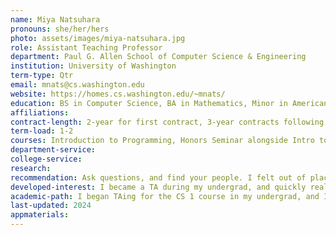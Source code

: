 ```yaml
---
name: Miya Natsuhara
pronouns: she/her/hers
photo: assets/images/miya-natsuhara.jpg
role: Assistant Teaching Professor
department: Paul G. Allen School of Computer Science & Engineering
institution: University of Washington
term-type: Qtr
email: mnats@cs.washington.edu
website: https://homes.cs.washington.edu/~mnats/
education: BS in Computer Science, BA in Mathematics, Minor in American Sign Language from University of Washington<br>MS in Computer Science from University of Washington
affiliations: 
contract-length: 2-year for first contract, 3-year contracts following  
term-load: 1-2
courses: Introduction to Programming, Honors Seminar alongside Intro to Programming, eventually Foundations of Computing I (DFAs, CFGs, logic, proofs, set theory), Introduction to Compilers 
department-service: 
college-service: 
research:  
recommendation: Ask questions, and find your people. I felt out of place and like an imposter when I overheard other faculty members discussing more Ph.D.-related things like grants, advising grad students, and managing labs. I didn't always have the full context of their discussions, but felt nervous to reveal that I lacked this knowledge or experience. But they hired you, they're familiar with your background, and you bring a ton of knowledge and experience to the table that they don't have! As you get to know academia and your specific institution, ask questions and find your people (who you can also ask questions). Every institution will have a tagline, but the people you connect with can provide advice, background, and insights that will serve you well as you continue! 
developed-interest: I became a TA during my undergrad, and quickly realized how much I enjoyed teaching when I was looking forward to TA work like grading after completing my own coursework. My connections with students and helping them realize that they *could* be successful in CS were the most fulfilling for me (as I had originally taken this same course expecting to do poorly and dislike CS). 
academic-path: I began TAing for the CS 1 course in my undergrad, and I TAed every quarter afterwards (with the exception of a few summers when I had internships). After a few quarters, I took on more responsibilities and moved into leadership roles where I had more insight into course policy, management, and pedagogical choices. As a BS/MS student, I had the opportunity to teach the course on my own, which reassured my interest and enjoyment of teaching full courses. After graduation, I went to into industry for a while (Microsoft), but began teaching on the side after being asked to cover some courses that didn't have instructors, and was unsurprised when I fell back into the pattern of looking forward to doing work for the courses after finishing my day at Microsoft. I taught on the side of being a SWE for about a year before I made the decision to fully commit to teaching, and applied to become an Assistant Teaching Professor.
last-updated: 2024
appmaterials: 
---
```

